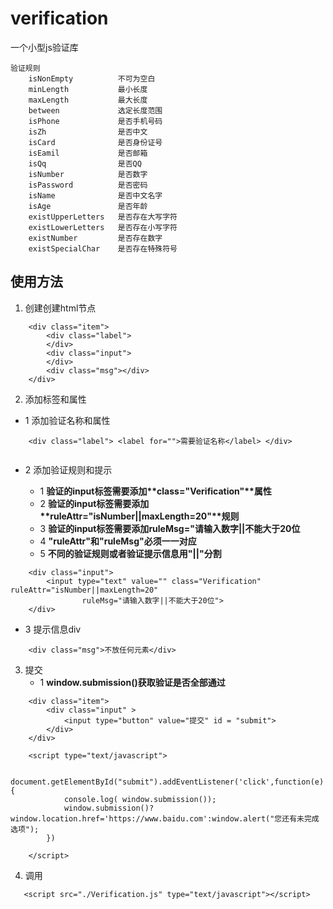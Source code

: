 # verification
 一个小型js验证库
```
验证规则
    isNonEmpty          不可为空白
    minLength           最小长度
    maxLength           最大长度
    between             选定长度范围
    isPhone             是否手机号码
    isZh                是否中文
    isCard              是否身份证号
    isEamil             是否邮箱
    isQq                是否QQ
    isNumber            是否数字
    isPassword          是否密码
    isName              是否中文名字
    isAge               是否年龄
    existUpperLetters   是否存在大写字符
    existLowerLetters   是否存在小写字符
    existNumber         是否存在数字
    existSpecialChar    是否存在特殊符号
```
## 使用方法
1.  创建创建html节点
```
    <div class="item">
        <div class="label">
        </div>
        <div class="input">
        </div>
        <div class="msg"></div>
    </div>
```
2.  添加标签和属性
- 1 添加验证名称和属性
```
    <div class="label"> <label for="">需要验证名称</label> </div>
    
```
- 2 添加验证规则和提示

   * 1 __验证的input标签需要添加**class="Verification"**属性__
   * 2 __验证的input标签需要添加**ruleAttr="isNumber||maxLength=20"**规则__
   * 3 __验证的input标签需要添加**ruleMsg="请输入数字||不能大于20位**__
   * 4 __"ruleAttr"和"ruleMsg"必须一一对应__
   * 5 __不同的验证规则或者验证提示信息用"||"分割__

```
    <div class="input">
        <input type="text" value="" class="Verification" ruleAttr="isNumber||maxLength=20"
                ruleMsg="请输入数字||不能大于20位">
    </div>
```
- 3 提示信息div
```
    <div class="msg">不放任何元素</div>
```
3.  提交
    * 1 __window.submission()获取验证是否全部通过__
```
    <div class="item">
        <div class="input" >
            <input type="button" value="提交" id = "submit">
        </div>
    </div> 
    
    <script type="text/javascript">

        document.getElementById("submit").addEventListener('click',function(e){
            console.log( window.submission());
            window.submission()?window.location.href='https://www.baidu.com':window.alert("您还有未完成选项");
        })

    </script>

```
4.  调用
```
   <script src="./Verification.js" type="text/javascript"></script>
```
